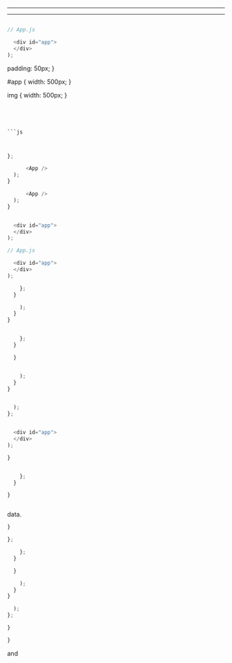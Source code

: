 ________________________________________________________________________________



________________________________________________________________________________









```sh
```


```js
// App.js

  <div id="app">
  </div>
);

```


  padding: 50px;
}

#app {
  width: 500px;
}

img {
  width: 500px;
}
```




```js


```




```jsx
```



```js
};
```



```js
      <App />
  );
}
```


```js
      <App />
  );
}
```


```jsx
```


```js
  <div id="app">
  </div>
);
```


```js
// App.js

  <div id="app">
  </div>
);

    };
  }

    );
  }
}

```




```js

    };
  }

  }


    );
  }
}
```



```jsx
```



```js
  );
};
```


```js
```


```js
  <div id="app">
  </div>
);
```


```js
}
```


```sh
```



```js
    };
  }

```


```js
}
```


```sh
```




data.


```js
}
```


```js
};
```


```js
    };
  }

  }

    );
  }
}
```


```js
  );
};
```


```js
}
```


```js
}
```




  and




